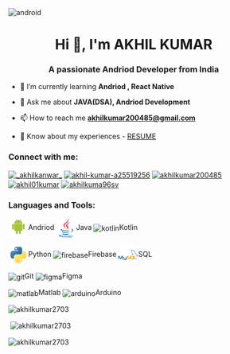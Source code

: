 <img  src="https://th.bing.com/th/id/OIG3.wDVmoNPXYOh6xeZjRpcn?w=1024&h=1024&rs=1&pid=ImgDetMain" alt="android" width="1000" height="500"/>
<h1 align="center">Hi 👋, I'm AKHIL KUMAR</h1>
<h3 align="center">A passionate Andriod Developer from India</h3>



- 🌱 I’m currently learning **Andriod , React Native**

- 💬 Ask me about **JAVA(DSA), Andriod Development**

- 📫 How to reach me **akhilkumar200485@gmail.com**

- 📄 Know about my experiences - [RESUME](https://drive.google.com/file/d/17RTJ_Kwp8agUQcZdUXQN_AABJGJW9yXs/view?usp=drive_link)

<h3 align="left">Connect with me:</h3>

<a href="https://twitter.com/_akhilkanwar_" target="blank"><img align="center" src="https://raw.githubusercontent.com/rahuldkjain/github-profile-readme-generator/master/src/images/icons/Social/twitter.svg" alt="_akhilkanwar_" height="30" width="40" /></a>
<a href="https://linkedin.com/in/akhil-kumar-a25519256" target="blank"><img align="center" src="https://raw.githubusercontent.com/rahuldkjain/github-profile-readme-generator/master/src/images/icons/Social/linked-in-alt.svg" alt="akhil-kumar-a25519256" height="30" width="40" /></a>
<a href="https://www.hackerrank.com/akhilkumar200485" target="blank"><img align="center" src="https://raw.githubusercontent.com/rahuldkjain/github-profile-readme-generator/master/src/images/icons/Social/hackerrank.svg" alt="akhilkumar200485" height="30" width="40" /></a>
<a href="https://www.leetcode.com/akhil01kumar" target="blank"><img align="center" src="https://raw.githubusercontent.com/rahuldkjain/github-profile-readme-generator/master/src/images/icons/Social/leet-code.svg" alt="akhil01kumar" height="30" width="40" /></a>
<a href="https://auth.geeksforgeeks.org/user/akhilkuma96sv" target="blank"><img align="center" src="https://raw.githubusercontent.com/rahuldkjain/github-profile-readme-generator/master/src/images/icons/Social/geeks-for-geeks.svg" alt="akhilkuma96sv" height="30" width="40" /></a>


<h3 align="left">Languages and Tools:</h3>
<!-- <p align-item="center" style=" padding= "34" display= "flex"  align="center" justify-content = "space-between"  "> -->
<p>
<img align="center" src="https://raw.githubusercontent.com/devicons/devicon/master/icons/android/android-original-wordmark.svg" alt="android" width="40" height="40"/>Andriod </a>
<img align="center" src="https://raw.githubusercontent.com/devicons/devicon/master/icons/java/java-original.svg" alt="java" width="40" height="40"/>Java </a> 
<img align="center" src="https://www.vectorlogo.zone/logos/kotlinlang/kotlinlang-icon.svg" alt="kotlin" width="40" height="40"/>Kotlin </a> 

<img align="center" src="https://raw.githubusercontent.com/devicons/devicon/master/icons/python/python-original.svg" alt="python" width="40" height="40"/>Python </a>
<img align="center" src="https://www.vectorlogo.zone/logos/firebase/firebase-icon.svg" alt="firebase" width="40" height="40"/>Firebase </a> 
<img align="center" src="https://raw.githubusercontent.com/devicons/devicon/master/icons/mysql/mysql-original-wordmark.svg" alt="mysql" width="40" height="40"/>SQL </a>

<img align="center" src="https://www.vectorlogo.zone/logos/git-scm/git-scm-icon.svg" alt="git" width="40" height="40"/>Git </a> 
<img align="center" src="https://www.vectorlogo.zone/logos/figma/figma-icon.svg" alt="figma" width="40" height="40"/>Figma </a>

<img align="center" src="https://upload.wikimedia.org/wikipedia/commons/2/21/Matlab_Logo.png" alt="matlab" width="40" height="40"/>Matlab </a>
<img align="center" src="https://cdn.worldvectorlogo.com/logos/arduino-1.svg" alt="arduino" width="40" height="40"/>Arduino </a> 
</p>
  

<p><img align="center" src="https://github-readme-stats.vercel.app/api/top-langs?username=akhilkumar2703&show_icons=true&locale=en&layout=compact" alt="akhilkumar2703" /></p>

<p>&nbsp;<img align="center" src="https://github-readme-stats.vercel.app/api?username=akhilkumar2703&show_icons=true&locale=en" alt="akhilkumar2703" /></p>

<p><img align="center" src="https://github-readme-streak-stats.herokuapp.com/?user=akhilkumar2703&" alt="akhilkumar2703" /></p>
